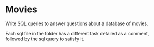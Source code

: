 # Movies

Write SQL queries to answer questions about a database of movies.

Each sql file in the folder has a different task detailed as a comment, followed by the sql query to satisfy it.